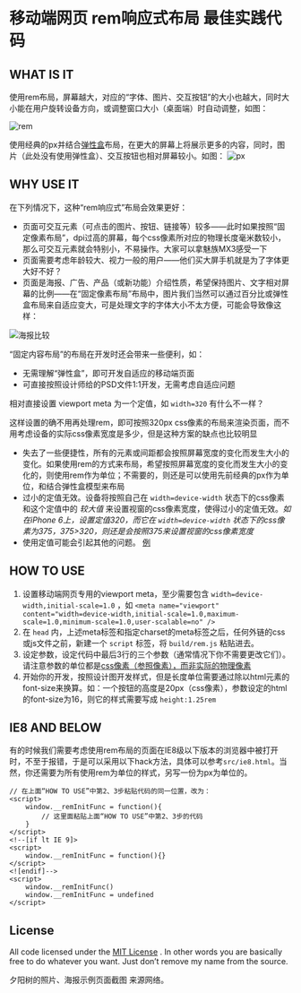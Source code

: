 # 移动端网页 rem响应式布局 最佳实践代码

## WHAT IS IT

使用rem布局，屏幕越大，对应的“字体、图片、交互按钮”的大小也越大，同时大小能在用户旋转设备方向，或调整窗口大小（桌面端）时自动调整，如图：

![rem](https://raw.githubusercontent.com/jieyou/rem_layout/master/show/rem_all.jpg)

使用经典的px并结合[弹性盒](https://developer.mozilla.org/zh-CN/docs/CSS/Tutorials/Using_CSS_flexible_boxes)布局，在更大的屏幕上将展示更多的内容，同时，图片（此处没有使用弹性盒）、交互按钮也相对屏幕较小。如图：
![px](https://raw.githubusercontent.com/jieyou/rem_layout/master/show/px_all.jpg)

## WHY USE IT

在下列情况下，这种“rem响应式”布局会效果更好：

* 页面可交互元素（可点击的图片、按钮、链接等）较多——此时如果按照“固定像素布局”，dpi过高的屏幕，每个css像素所对应的物理长度毫米数较小，那么可交互元素就会特别小，不易操作。大家可以拿魅族MX3感受一下
* 页面需要考虑年龄较大、视力一般的用户——他们买大屏手机就是为了字体更大好不好？
* 页面是海报、广告、产品（或新功能）介绍性质，希望保持图片、文字相对屏幕的比例——在“固定像素布局”布局中，图片我们当然可以通过百分比或弹性盒布局来自适应变大，可是处理文字的字体大小不太方便，可能会导致像这样：

![海报比较](https://raw.githubusercontent.com/jieyou/rem_layout/master/show/haibao_diff.jpg)

“固定内容布局”的布局在开发时还会带来一些便利，如：

* 无需理解“弹性盒”，即可开发自适应的移动端页面
* 可直接按照设计师给的PSD文件1:1开发，无需考虑自适应问题

相对直接设置 viewport meta 为一个定值，如 `width=320` 有什么不一样？

这样设置的确不用再处理rem，即可按照320px css像素的布局来渲染页面，而不用考虑设备的实际css像素宽度是多少，但是这种方案的缺点也比较明显

* 失去了一些便捷性，所有的元素或间距都会按照屏幕宽度的变化而发生大小的变化。如果使用rem的方式来布局，希望按照屏幕宽度的变化而发生大小的变化的，则使用rem作为单位；不需要的，则还是可以使用先前经典的px作为单位，和结合弹性盒模型来布局
* 过小的定值无效。设备将按照自己在 `width=device-width` 状态下的css像素和这个定值中的 _较大值_ 来设置视窗的css像素宽度，使得过小的定值无效。_如在iPhone 6上，设置定值320，而它在 `width=device-width` 状态下的css像素为375，375>320，则还是会按照375来设置视窗的css像素宽度_ 
* 使用定值可能会引起其他的问题。 [例](http://starkravingfinkle.org/blog/2010/01/perils-of-the-viewport-meta-tag/)

## HOW TO USE

1. 设置移动端网页专用的viewport meta，至少需要包含 `width=device-width,initial-scale=1.0` ，如 `<meta name="viewport" content="width=device-width,initial-scale=1.0,maximum-scale=1.0,minimum-scale=1.0,user-scalable=no" />` 
2. 在 `head` 内，上述meta标签和指定charset的meta标签之后，任何外链的css或js文件之前，新建一个 `script` 标签，将 `build/rem.js` 粘贴进去。
3. 设定参数，设定代码中最后3行的三个参数（通常情况下你不需要更改它们）。请注意参数的单位都是[css像素（参照像素），而非实际的物理像素](blog.youyo.name/archives/mobile-device-screen-pixel-density.html)
4. 开始你的开发，按照设计图开发样式，但是长度单位需要通过除以html元素的font-size来换算。如：一个按钮的高度是20px（css像素），参数设定的html的font-size为16，则它的样式需要写成 `height:1.25rem` 

## IE8 AND BELOW

有的时候我们需要考虑使用rem布局的页面在IE8级以下版本的浏览器中被打开时，不至于报错，于是可以采用以下hack方法，具体可以参考`src/ie8.html`。当然，你还需要为所有使用rem为单位的样式，另写一份为px为单位的。

	// 在上面“HOW TO USE”中第2、3步粘贴代码的同一位置，改为：
	<script>
		window.__remInitFunc = function(){
			// 这里面粘贴上面“HOW TO USE”中第2、3步的代码
		}
	</script>
	<!--[if lt IE 9]>
	<script>
		window.__remInitFunc = function(){}
	</script>
	<![endif]-->
	<script>
		window.__remInitFunc()
		window.__remInitFunc = undefined
	</script>

## License

All code licensed under the [MIT License](http://www.opensource.org/licenses/mit-license.php) .
In other words you are basically free to do whatever you want. Just don’t remove my name from the source.

夕阳树的照片、海报示例页面截图 来源网络。